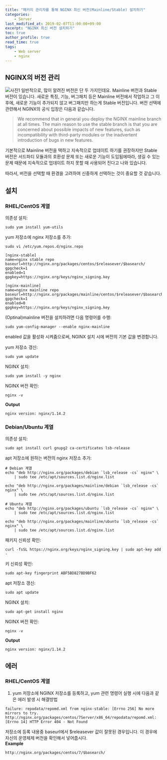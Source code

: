 ```yaml
---
title: "패키지 관리자를 통해 NGINX 최신 버전(Mainline/Stable) 설치하기"
categories:
    - Server
last_modified_at: 2019-02-07T11:00:00+09:00
excerpt: "NGINX 최신 버전 설치하기"
toc: true
author_profile: true
read_time: true
tags:
    - Web server
    - nginx
--- 
```



## NGINX의 버전 관리
![사진1](https://www.nginx.com/wp-content/uploads/2014/04/branch-1024x395.png)
일반적으로, 많이 알려진 버전은 단 두 가지인데요. Mainline 버전과 Stable 버전이 있습니다. 새로운 특징, 기능, 버그패치 등은 Mainline 버전에서 작업하고 그 이후에, 새로운 기능이 추가되지 않고 버그패치만 하는게 Stable 버전입니다. 버전 선택에 관련해서 NGINX의 공식 입장은 다음과 같습니다.

> We recommend that in general you deploy the NGINX mainline branch at all times. The main reason to use the stable branch is that you are concerned about possible impacts of new features, such as incompatibility with third-party modules or the inadvertent introduction of bugs in new features.

기본적으로 Mainline 버전을 택하고 지속적으로 업데이트 하기를 권장하지만 Stable 버전은 서드파티 모듈과의 호환성 문제 또는 새로운 기능이 도입됨에따라, 생길 수 있는 문제 때문에 지속적으로 업데이트 하지 못할 때 사용되어 진다고 나와 있습니다.

따라서, 버전을 선택할 때 환경을 고려하여 신중하게 선택하는 것이 중요할 것 같습니다.

## 설치
### RHEL/CentOS 계열
의존성 설치: 
```
sudo yum install yum-utils
```

yum 저장소에 nginx 저장소를 추가:
```
sudo vi /etc/yum.repos.d/nginx.repo
```
```
[nginx-stable]
name=nginx stable repo
baseurl=http://nginx.org/packages/centos/$releasever/$basearch/
gpgcheck=1
enabled=1
gpgkey=https://nginx.org/keys/nginx_signing.key

[nginx-mainline]
name=nginx mainline repo
baseurl=http://nginx.org/packages/mainline/centos/$releasever/$basearch/
gpgcheck=1
enabled=0
gpgkey=https://nginx.org/keys/nginx_signing.key
```

(Optinal)mainline 버전을 설치하려면 다음 명령어를 수행:
```
sudo yum-config-manager --enable nginx-mainline
```
enabled 값을 활성화 시켜줌으로써, NGINX 설치 시에 버전의 기본 값을 변경합니다.

yum 저장소 갱신:
```
sudo yum update
```

NGINX 설치:
```
sudo yum install -y nginx
```

NGINX 버전 확인:
```
nginx -v
```
**Output**
```
nginx version: nginx/1.14.2
```

### Debian/Ubuntu 계열
의존성 설치: 
```
sudo apt install curl gnupg2 ca-certificates lsb-release
```

apt 저장소에 원하는 버전의 nginx 저장소 추가:
```
# Debian 계열
echo "deb http://nginx.org/packages/debian `lsb_release -cs` nginx" \
    | sudo tee /etc/apt/sources.list.d/nginx.list

echo "deb http://nginx.org/packages/mainline/debian `lsb_release -cs` nginx" \
    | sudo tee /etc/apt/sources.list.d/nginx.list

# Ubuntu 계열
echo "deb http://nginx.org/packages/ubuntu `lsb_release -cs` nginx" \
    | sudo tee /etc/apt/sources.list.d/nginx.list

echo "deb http://nginx.org/packages/mainline/ubuntu `lsb_release -cs` nginx" \
    | sudo tee /etc/apt/sources.list.d/nginx.list
```

패키지 신뢰성 확인:
```
curl -fsSL https://nginx.org/keys/nginx_signing.key | sudo apt-key add -
```

키 신뢰성 확인:
```
sudo apt-key fingerprint ABF5BD827BD9BF62
```

apt 저장소 갱신:
```
sudo apt update
```

NGINX 설치:
```
sudo apt-get install nginx
```

NGINX 버전 확인:
```
nginx -v
```
**Output**
```
nginx version: nginx/1.14.2
```

## 에러
### RHEL/CentOS 계열
1. yum 저장소에 NGINX 저장소를 등록하고, yum 관련 명령어 실행 시에 다음과 같은 에러 발생 시 해결방법
```
failure: repodata/repomd.xml from nginx-stable: [Errno 256] No more mirrors to try.
http://nginx.org/packages/centos/7Server/x86_64/repodata/repomd.xml: [Errno 14] HTTP Error 404 - Not Found
```
저장소에 등록 내용중 baseurl에서 $releasever 값이 잘못된 경우입니다. 이 경우에 자신의 운영체제 버전을 확인해서 넣어줍시다. <br/>
**Example**
```
http://nginx.org/packages/centos/7/$basearch/
```